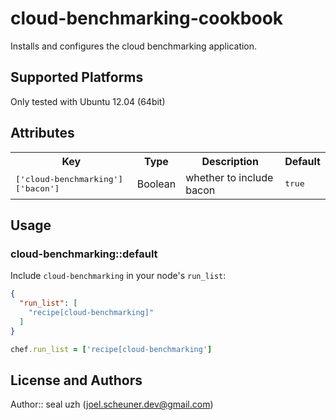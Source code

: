 # cloud-benchmarking-cookbook

Installs and configures the cloud benchmarking application.

## Supported Platforms

Only tested with Ubuntu 12.04 (64bit)

## Attributes

<table>
  <tr>
    <th>Key</th>
    <th>Type</th>
    <th>Description</th>
    <th>Default</th>
  </tr>
  <tr>
    <td><tt>['cloud-benchmarking']['bacon']</tt></td>
    <td>Boolean</td>
    <td>whether to include bacon</td>
    <td><tt>true</tt></td>
  </tr>
</table>

## Usage

### cloud-benchmarking::default

Include `cloud-benchmarking` in your node's `run_list`:

```json
{
  "run_list": [
    "recipe[cloud-benchmarking]"
  ]
}
```

```ruby
chef.run_list = ['recipe[cloud-benchmarking']
```

## License and Authors

Author:: seal uzh (<joel.scheuner.dev@gmail.com>)
